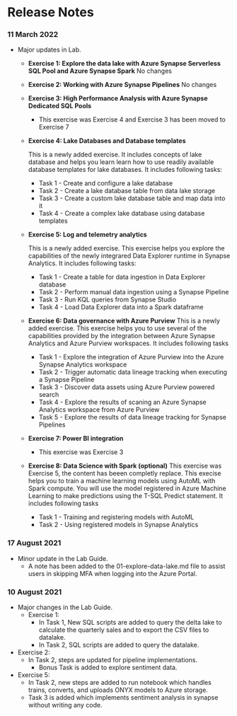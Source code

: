 # Release Notes

### 11 March 2022

* Major updates in Lab.
  * **Exercise 1: Explore the data lake with Azure Synapse Serverless SQL Pool and Azure Synapse Spark**  No changes
  * **Exercise 2: Working with Azure Synapse Pipelines**   No changes
  * **Exercise 3: High Performance Analysis with Azure Synapse Dedicated SQL Pools** 
    - This exercise was Exercise 4 and Exercise 3 has been moved to Exercise 7
  * **Exercise 4: Lake Databases and Database templates**    
    
    This is a newly added exercise. It includes concepts of lake database and helps you learn learn how to use readily available database templates for lake databases.
   It includes following tasks:
     - Task 1 - Create and configure a lake database
     - Task 2 - Create a lake database table from data lake storage
     - Task 3 - Create a custom lake database table and map data into it
     - Task 4 - Create a complex lake database using database templates
  * **Exercise 5: Log and telemetry analytics**

    This is a newly added exercise. This exercise helps you explore the capabilities of the newly integrared Data Explorer runtime in Synapse Analytics.
    It includes following tasks:
     - Task 1 - Create a table for data ingestion in Data Explorer database
     - Task 2 - Perform manual data ingestion using a Synapse Pipeline
     - Task 3 - Run KQL queries from Synapse Studio
     - Task 4 - Load Data Explorer data into a Spark dataframe
  * **Exercise 6: Data governance with Azure Purview** 
    This is a newly added exercise.  This exercise helps you to use several of the capabilities provided by the integration between Azure Synapse Analytics and Azure Purview   workspaces.
    It includes following tasks
     - Task 1 - Explore the integration of Azure Purview into the Azure Synapse Analytics workspace
     - Task 2 - Trigger automatic data lineage tracking when executing a Synapse Pipeline
     - Task 3 - Discover data assets using Azure Purview powered search
     - Task 4 - Explore the results of scaning an Azure Synapse Analytics workspace from Azure Purview
     - Task 5 - Explore the results of data lineage tracking for Synapse Pipelines

  * **Exercise 7: Power BI integration**
    - This exercise was Exercise 3
  

  * **Exercise 8: Data Science with Spark (optional)**
      This exercise was Exercise 5, the content has beeen completly replace.  This  execise helps you to train a machine learning models using AutoML with Spark compute. You will use the model registered in Azure Machine Learning to make predictions using the T-SQL Predict statement.
     It includes following tasks
      - Task 1 - Training and registering models with AutoML
      - Task 2 - Using registered models in Synapse Analytics

### 17 August 2021
 - Minor update in the Lab Guide.
   - A note has been added to the 01-explore-data-lake.md file to assist users in skipping MFA when logging into the Azure Portal.

### 10 August 2021
 * Major changes in the Lab Guide.
   * Exercise 1:
	 - In Task 1, New SQL scripts are added to query the delta lake to calculate the quarterly sales and to export the CSV files to datalake.
	 - In Task 2, SQL scripts are added to query the datalake.
* Exercise 2:
   - In Task 2, steps are updated for pipeline implementations.
     - Bonus Task is added to explore sentiment data.
* Exercise 5:
   - In Task 2, new steps are added to run notebook which handles trains, converts, and uploads ONYX models to Azure storage.
   - Task 3 is added which implements sentiment analysis in synapse without writing any code.
